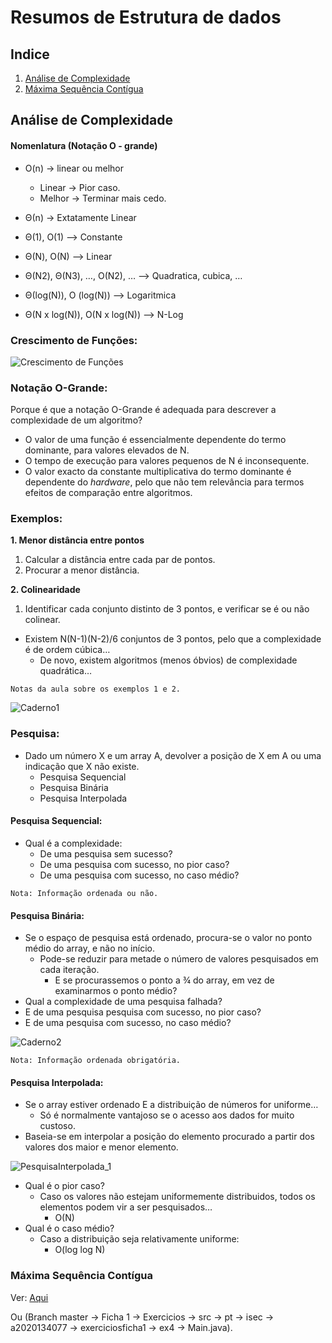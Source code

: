 # Resumos de Estrutura de dados

## **Indice**
1. [Análise de Complexidade](##Análise-de-Complexidade)
2. [Máxima Sequência Contígua](https://github.com/Daniel-Albino/Estrutura-Dados/blob/master/Resumos/Resumos.md#m%C3%A1xima-sequ%C3%AAncia-cont%C3%ADgua)

## Análise de Complexidade

#### **Nomenlatura (Notação O - grande)**

- O(n) -> linear ou melhor
    - Linear -> Pior caso.
    - Melhor -> Terminar mais cedo.

- Θ(n) -> Extatamente Linear

- Θ(1), O(1) –> Constante
- Θ(N), O(N) –> Linear
- Θ(N2), Θ(N3), …, O(N2), … –> Quadratica, cubica, …
- Θ(log(N)), O (log(N)) –> Logaritmica
- Θ(N x log(N)), O(N x log(N)) –> N-Log

### **Crescimento de Funções:**
![Crescimento de Funções](https://user-images.githubusercontent.com/84712694/194765155-65c8c00d-9061-45a2-a72b-eb3d9a13c267.png)


### **Notação O-Grande:**

Porque é que a notação O-Grande é adequada para descrever a complexidade de um algoritmo?

- O valor de uma função é essencialmente dependente do termo dominante, para valores elevados de N.
- O tempo de execução para valores pequenos de N é inconsequente.
- O valor exacto da constante multiplicativa do termo dominante é dependente do *hardware*, pelo que não tem relevância para termos efeitos de comparação entre algoritmos.

### **Exemplos:**

**1. Menor distância entre pontos**
1. Calcular a distância entre cada par de pontos.
2. Procurar a menor distância.

**2. Colinearidade**
1. Identificar cada conjunto distinto de 3 pontos, e verificar se é ou não colinear.
- Existem N(N-1)(N-2)/6 conjuntos de 3 pontos, pelo que a complexidade é de ordem cúbica…
    - De novo, existem algoritmos (menos óbvios) de complexidade quadrática…

````
Notas da aula sobre os exemplos 1 e 2.
````
![Caderno1](https://user-images.githubusercontent.com/84712694/194766091-7cd8d10f-5946-4a2e-aa1b-18992c124894.jpg)


### **Pesquisa:**

- Dado um número X e um array A, devolver a posição de X em A ou uma indicação que X não existe.
    - Pesquisa Sequencial
    - Pesquisa Binária
    - Pesquisa Interpolada

#### **Pesquisa Sequencial:**

- Qual é a complexidade:
    - De uma pesquisa sem sucesso?
    - De uma pesquisa com sucesso, no pior caso?
    - De uma pesquisa com sucesso, no caso médio?

````
Nota: Informação ordenada ou não. 
````


#### **Pesquisa Binária:**
- Se o espaço de pesquisa está ordenado, procura-se o valor no ponto médio do array, e não no início.
    - Pode-se reduzir para metade o número de valores pesquisados em cada iteração.
        - E se procurassemos o ponto a ¾ do array, em vez de examinarmos o ponto médio?
- Qual a complexidade de uma pesquisa falhada?
- E de uma pesquisa pesquisa com sucesso, no pior caso?
- E de uma pesquisa com sucesso, no caso médio?

![Caderno2](https://user-images.githubusercontent.com/84712694/194766800-cc8edc1e-991e-4139-9063-a72b54d33b8a.jpg)

````
Nota: Informação ordenada obrigatória.
````

#### **Pesquisa Interpolada:**

- Se o array estiver ordenado E a distribuição de números for uniforme…
    - Só é normalmente vantajoso se o acesso aos dados for muito custoso.
- Baseia-se em interpolar a posição do elemento procurado a partir dos valores dos maior e menor elemento.

![PesquisaInterpolada_1](https://user-images.githubusercontent.com/84712694/194766922-203e735a-157b-4b4d-afb2-c80df751e4f1.png)


- Qual é o pior caso?
    - Caso os valores não estejam uniformemente distribuidos, todos os elementos podem vir a ser pesquisados…
        - O(N)
- Qual é o caso médio?
    - Caso a distribuição seja relativamente uniforme:
        - O(log log N)


### **Máxima Sequência Contígua**


Ver: [Aqui](https://github.com/Daniel-Albino/Estrutura-Dados/blob/master/Ficha%201/Exercicios/src/pt/isec/a2020134077/exerciciosficha1/ex4/Main.java)
 
Ou (Branch master -> Ficha 1 -> Exercicios -> src -> pt -> isec -> a2020134077 -> exerciciosficha1 -> ex4 -> Main.java).


